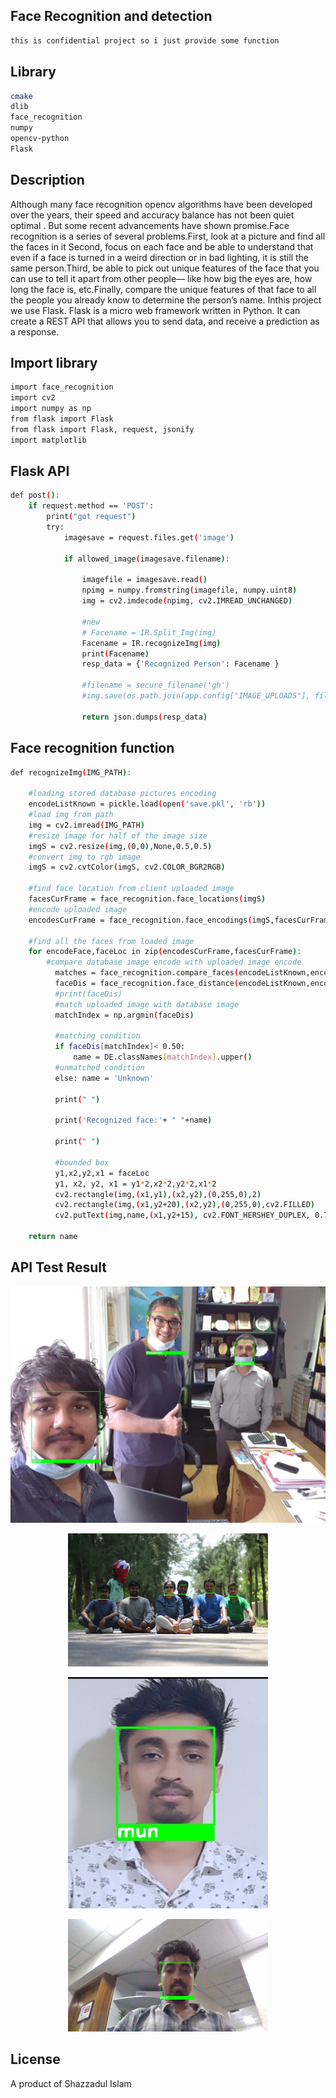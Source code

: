                                                    
  <!--[![Backers on Open Collective](https://opencollective.com/nest/backers/badge.svg)](https://opencollective.com/nest#backer)
  [![Sponsors on Open Collective](https://opencollective.com/nest/sponsors/badge.svg)](https://opencollective.com/nest#sponsor)-->
## Face Recognition and detection
```bash
this is confidential project so i just provide some function
```

## Library
```bash
cmake
dlib
face_recognition
numpy
opencv-python
Flask
```
## Description

Although many face recognition opencv algorithms have been developed over the years, their speed and accuracy balance has not been quiet optimal . But some recent advancements have shown promise.Face recognition is a series of several problems.First, look at a picture and find all the faces in it Second, focus on each face and be able to understand that even if a face is turned in a weird direction or in bad lighting, it is still the same person.Third, be able to pick out unique features of the face that you can use to tell it apart from other people— like how big the eyes are, how long the face is, etc.Finally, compare the unique features of that face to all the people you already know to determine the person’s name.
Inthis project we use Flask. Flask is a micro web framework written in Python. It can create a REST API that allows you to send data, and receive a prediction as a response.

## Import library

```bash
import face_recognition
import cv2
import numpy as np
from flask import Flask
from flask import Flask, request, jsonify
import matplotlib
```

## Flask API

```bash
def post():
	if request.method == 'POST':
		print("got request")
		try:
			imagesave = request.files.get('image')

			if allowed_image(imagesave.filename):

				imagefile = imagesave.read()
				npimg = numpy.fromstring(imagefile, numpy.uint8)
				img = cv2.imdecode(npimg, cv2.IMREAD_UNCHANGED)

                #new
				# Facename = IR.Split_Img(img)
				Facename = IR.recognizeImg(img)
				print(Facename)
				resp_data = {'Recognized Person': Facename }

				#filename = secure_filename('gh')
				#img.save(os.path.join(app.config["IMAGE_UPLOADS"], filename))
				
				return json.dumps(resp_data)
```

## Face recognition function

```bash
def recognizeImg(IMG_PATH):

	#loading stored database pictures encoding
	encodeListKnown = pickle.load(open('save.pkl', 'rb'))
	#load img from path
	img = cv2.imread(IMG_PATH)
	#resize image for half of the image size
	imgS = cv2.resize(img,(0,0),None,0.5,0.5)
	#convert img to rgb image
	imgS = cv2.cvtColor(imgS, cv2.COLOR_BGR2RGB)

	#find face location from client uploaded image
	facesCurFrame = face_recognition.face_locations(imgS)
	#encode uploaded image
	encodesCurFrame = face_recognition.face_encodings(imgS,facesCurFrame)

	#find all the faces from loaded image
	for encodeFace,faceLoc in zip(encodesCurFrame,facesCurFrame):
		#compare database image encode with uploaded image encode
	      matches = face_recognition.compare_faces(encodeListKnown,encodeFace)
	      faceDis = face_recognition.face_distance(encodeListKnown,encodeFace)
	      #print(faceDis)
	      #match uploaded image with database image
	      matchIndex = np.argmin(faceDis)

	      #matching condition
	      if faceDis[matchIndex]< 0.50:
	          name = DE.classNames[matchIndex].upper()
          #unmatched condition
	      else: name = 'Unknown'

	      print(" ")

	      print('Recognized face:'+ " "+name)

	      print(" ")

	      #bounded box 
	      y1,x2,y2,x1 = faceLoc
	      y1, x2, y2, x1 = y1*2,x2*2,y2*2,x1*2
	      cv2.rectangle(img,(x1,y1),(x2,y2),(0,255,0),2)
	      cv2.rectangle(img,(x1,y2+20),(x2,y2),(0,255,0),cv2.FILLED)
	      cv2.putText(img,name,(x1,y2+15), cv2.FONT_HERSHEY_DUPLEX, 0.75, (255, 255, 255), 2)

	return name 
```
## API Test Result

<p align="center">
  <a  target="blank"><img src="https://github.com/MunPotter/FaceRec/blob/main/Unknown-15_28_11.jpg" /></a>
</p>
<p align="center">
  <a  target="blank"><img src="https://github.com/MunPotter/FaceRec/blob/main/mun-00_19_55.jpg" width="320" alt="img" /></a>
</p>

<p align="center">
  <a  target="blank"><img src="https://github.com/MunPotter/FaceRec/blob/main/mun-10_19_56.jpg" width="320" alt="img" /></a>
</p>
<p align="center">
  <a  target="blank"><img src="https://github.com/MunPotter/FaceRec/blob/main/mun-12_26_16.jpg" width="320" alt="img" /></a>
</p>


## License
A product of Shazzadul Islam
